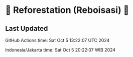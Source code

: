 
# 🌳 Reforestation (Reboisasi) 🌲

## Last Updated

GitHub Actions time: Sat Oct  5 13:22:07 UTC 2024

Indonesia/Jakarta time: Sat Oct  5 20:22:07 WIB 2024
